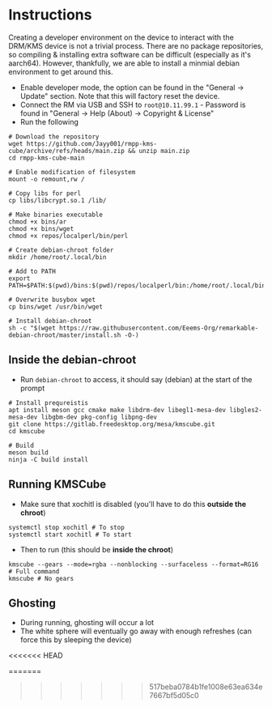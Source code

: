 # Instructions

Creating a developer environment on the device to interact with the DRM/KMS device is not a trivial process. There are no package repositories, so compiling & installing extra software can be difficult (especially as it's aarch64). However, thankfully, we are able to install a minmial debian environment to get around this.


* Enable developer mode, the option can be found in the "General -> Update" section. Note that this will factory reset the device.
* Connect the RM via USB and SSH to `root@10.11.99.1` - Password is found in "General -> Help (About) -> Copyright & License"
* Run the following

```
# Download the repository
wget https://github.com/Jayy001/rmpp-kms-cube/archive/refs/heads/main.zip && unzip main.zip
cd rmpp-kms-cube-main

# Enable modification of filesystem
mount -o remount,rw /

# Copy libs for perl
cp libs/libcrypt.so.1 /lib/ 

# Make binaries executable
chmod +x bins/ar
chmod +x bins/wget
chmod +x repos/localperl/bin/perl

# Create debian-chroot folder
mkdir /home/root/.local/bin

# Add to PATH
export PATH=$PATH:$(pwd)/bins:$(pwd)/repos/localperl/bin:/home/root/.local/bin

# Overwrite busybox wget
cp bins/wget /usr/bin/wget

# Install debian-chroot
sh -c "$(wget https://raw.githubusercontent.com/Eeems-Org/remarkable-debian-chroot/master/install.sh -O-)
```

## Inside the debian-chroot
* Run `debian-chroot` to access, it should say (debian) at the start of the prompt

```
# Install prequreistis
apt install meson gcc cmake make libdrm-dev libegl1-mesa-dev libgles2-mesa-dev libgbm-dev pkg-config libpng-dev
git clone https://gitlab.freedesktop.org/mesa/kmscube.git
cd kmscube

# Build
meson build
ninja -C build install
```

## Running KMSCube
* Make sure that xochitl is disabled (you'll have to do this **outside the chroot**)
```
systemctl stop xochitl # To stop
systemctl start xochitl # To start
```
* Then to run (this should be **inside the chroot**)
```
kmscube --gears --mode=rgba --nonblocking --surfaceless --format=RG16 # Full command
kmscube # No gears
```
## Ghosting
* During running, ghosting will occur a lot
* The white sphere will eventually go away with enough refreshes (can force this by sleeping the device)

<<<<<<< HEAD

=======
>>>>>>> 517beba0784b1fe1008e63ea634e7667bf5d05c0


